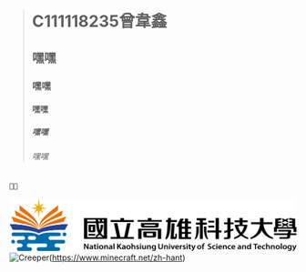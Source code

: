 ># C111118235曾韋鑫
>## 嘿嘿
>### 嘿嘿
>#### 嘿嘿
>##### 嘿嘿
>###### 嘿嘿

`🧑‍🚀`


![NKUST](nkust.png "NKUST")
![Creeper](Creeper-Logo_500x500.avif "Creeper-Logo")(https://www.minecraft.net/zh-hant)
